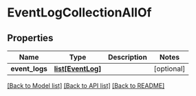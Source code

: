 # EventLogCollectionAllOf

## Properties
Name | Type | Description | Notes
------------ | ------------- | ------------- | -------------
**event_logs** | [**list[EventLog]**](EventLog.md) |  | [optional] 

[[Back to Model list]](../README.md#documentation-for-models) [[Back to API list]](../README.md#documentation-for-api-endpoints) [[Back to README]](../README.md)


